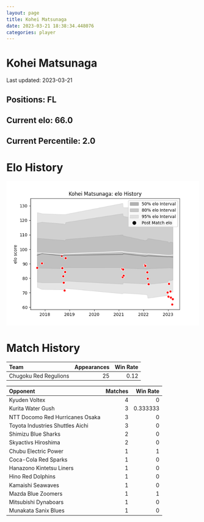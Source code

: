 ```yaml
---  
layout: page  
title: Kohei Matsunaga  
date: 2023-03-21 18:38:34.448076  
categories: player  
---
```

# Kohei Matsunaga


Last updated: 2023-03-21
## Positions: FL

## Current elo: 66.0

## Current Percentile: 2.0

# Elo History


![elo history](history_KoheiMatsunaga.png)
# Match History


| Team                  |   Appearances |   Win Rate |
|:----------------------|--------------:|-----------:|
| Chugoku Red Regulions |            25 |       0.12 |

| Opponent                         |   Matches |   Win Rate |
|:---------------------------------|----------:|-----------:|
| Kyuden Voltex                    |         4 |   0        |
| Kurita Water Gush                |         3 |   0.333333 |
| NTT Docomo Red Hurricanes Osaka  |         3 |   0        |
| Toyota Industries Shuttles Aichi |         3 |   0        |
| Shimizu Blue Sharks              |         2 |   0        |
| Skyactivs Hiroshima              |         2 |   0        |
| Chubu Electric Power             |         1 |   1        |
| Coca-Cola Red Sparks             |         1 |   0        |
| Hanazono Kintetsu Liners         |         1 |   0        |
| Hino Red Dolphins                |         1 |   0        |
| Kamaishi Seawaves                |         1 |   0        |
| Mazda Blue Zoomers               |         1 |   1        |
| Mitsubishi Dynaboars             |         1 |   0        |
| Munakata Sanix Blues             |         1 |   0        |